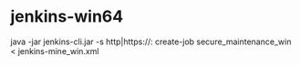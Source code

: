 # jenkins-win64

java -jar jenkins-cli.jar -s http|https://<ip>:<port> create-job secure_maintenance_win < jenkins-mine_win.xml
